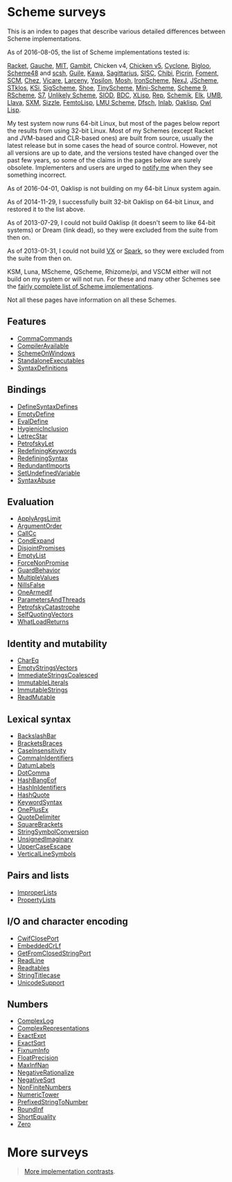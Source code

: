 # Scheme surveys

This is an index to pages that describe various detailed differences between Scheme implementations.

As of 2016-08-05, the list of Scheme implementations tested is:

[Racket](http://racket-lang.org/),
[Gauche](http://practical-scheme.net/gauche/),
[MIT](http://www.gnu.org/software/mit-scheme/),
[Gambit](http://dynamo.iro.umontreal.ca/wiki/index.php/Main_Page),
Chicken v4, [Chicken v5](http://wiki.call-cc.org/eggref/4/numbers),
[Cyclone](https://github.com/justinethier/cyclone),
[Bigloo](http://www-sop.inria.fr/members/Manuel.Serrano/bigloo/),
[Scheme48](http://s48.org/) and [scsh](http://www.scsh.net/),
[Guile](http://www.gnu.org/software/guile/),
[Kawa](http://www.gnu.org/software/kawa/),
[Sagittarius](https://code.google.com/p/sagittarius-scheme),
[SISC](http://sisc-scheme.org/),
[Chibi](https://code.google.com/p/chibi-scheme/),
[Picrin](https://github.com/picrin-scheme/picrin),
[Foment](https://code.google.com/p/foment/),
[SCM](http://people.csail.mit.edu/jaffer/SCM.html),
[Chez](http://scheme.com/), [Vicare](http://marcomaggi.github.io/vicare.html),
[Larceny](http://www.larcenists.org/),
[Ypsilon](https://code.google.com/p/ypsilon/),
[Mosh](https://code.google.com/p/mosh-scheme/),
[IronScheme](https://github.com/leppie/IronScheme),
[NexJ](http://nexj-scheme.org/),
[JScheme](http://jscheme.sourceforge.net/jscheme/main.html),
[STklos](http://www.stklos.net/),
[KSi](http://ksi.sourceforge.net/),
[SigScheme](https://code.google.com/p/sigscheme/),
[Shoe](http://www.nocrew.org/software-shoe.html),
[TinyScheme](http://tinyscheme.sourceforge.net/),
[Mini-Scheme](https://github.com/catseye/minischeme),
[Scheme 9](http://www.t3x.org/s9fes/),
[RScheme](http://www.rscheme.org/rs/index.html),
[S7](https://ccrma.stanford.edu/software/snd/snd/s7.html),
[Unlikely Scheme](https://marijnhaverbeke.nl/unlikely/),
[SIOD](http://people.delphiforums.com/gjc/siod.html),
[BDC](http://carlstrom.com/bdc-scheme/),
[XLisp](http://www.xlisp.org/),
[Rep](http://librep.sourceforge.net/),
[Schemik](http://schemik.sourceforge.net/),
[Elk](http://sam.zoy.org/elk/),
[UMB](http://www.cs.umb.edu/~wrc/scheme/),
[Llava](http://llava.org/),
[SXM](http://www.malgil.com/sxm/),
[Sizzle](http://www.grabmueller.de/martin/www/sizzle/sizzle.en.html),
[FemtoLisp](https://github.com/JeffBezanson/femtolisp),
[LMU Scheme](http://www.mathematik.uni-muenchen.de/~forster/sw/lmuscheme.html),
[Dfsch](http://hakl.net/software/dfsch.en.html),
[Inlab](http://www.inlab.de/scheme/),
[Oaklisp](http://www.bcl.hamilton.ie/~barak/oaklisp),
[Owl Lisp](https://code.google.com/p/owl-lisp/).

My test system now runs 64-bit Linux,
but most of the pages below report the results from using 32-bit Linux.
Most of my Schemes (except Racket and JVM-based and CLR-based ones)
are built from source, usually the latest release but in some cases
the head of source control.
However, not all versions are up to date,
and the versions tested have changed over the past few years,
so some of the claims in the pages below are surely obsolete.
Implementers and users are urged to [notify me](mailto:cowan@ccil.org)
when they see something incorrect.

As of 2016-04-01, Oaklisp is not building on my 64-bit Linux system again.

As of 2014-11-29, I successfully built 32-bit Oaklisp on 64-bit Linux,
and restored it to the list above.

As of 2013-07-29, I could not build Oaklisp (it doesn't seem to like 64-bit systems)
or Dream (link dead), so they were excluded from the suite from then on.

As of 2013-01-31, I could not build [VX](https://code.google.com/p/vx-scheme/)
or [Spark](https://github.com/vijaymathew/spark-scheme),
so they were excluded from the suite from then on.

KSM, Luna, MScheme, QScheme, Rhizome/pi, and VSCM
either will not build on my system or will not run.
For these and many other Schemes see the
[fairly complete list of Scheme implementations](http://community.schemewiki.org/?scheme-faq-standards).

Not all these pages have information on all these Schemes.

## Features

* [CommaCommands](CommaCommands.html)
* [CompilerAvailable](CompilerAvailable.html)
* [SchemeOnWindows](SchemeOnWindows.html)
* [StandaloneExecutables](StandaloneExecutables.html)
* [SyntaxDefinitions](SyntaxDefinitions.html)

## Bindings

* [DefineSyntaxDefines](DefineSyntaxDefines.html)
* [EmptyDefine](EmptyDefine.html)
* [EvalDefine](EvalDefine.html)
* [HygienicInclusion](HygienicInclusion.html)
* [LetrecStar](LetrecStar.html)
* [PetrofskyLet](PetrofskyLet.html)
* [RedefiningKeywords](RedefiningKeywords.html)
* [RedefiningSyntax](RedefiningSyntax.html)
* [RedundantImports](RedundantImports.html)
* [SetUndefinedVariable](SetUndefinedVariable.html)
* [SyntaxAbuse](SyntaxAbuse.html)

## Evaluation

* [ApplyArgsLimit](ApplyArgsLimit.html)
* [ArgumentOrder](ArgumentOrder.html)
* [CallCc](CallCc.html)
* [CondExpand](CondExpand.html)
* [DisjointPromises](DisjointPromises.html)
* [EmptyList](EmptyList.html)
* [ForceNonPromise](ForceNonPromise.html)
* [GuardBehavior](GuardBehavior.html)
* [MultipleValues](MultipleValues.html)
* [NilIsFalse](NilIsFalse.html)
* [OneArmedIf](OneArmedIf.html)
* [ParametersAndThreads](ParametersAndThreads.html)
* [PetrofskyCatastrophe](PetrofskyCatastrophe.html)
* [SelfQuotingVectors](SelfQuotingVectors.html)
* [WhatLoadReturns](WhatLoadReturns.html)

## Identity and mutability

* [CharEq](CharEq.html)
* [EmptyStringsVectors](EmptyStringsVectors.html)
* [ImmediateStringsCoalesced](ImmediateStringsCoalesced.html)
* [ImmutableLiterals](ImmutableLiterals.html)
* [ImmutableStrings](ImmutableStrings.html)
* [ReadMutable](ReadMutable.html)

## Lexical syntax

* [BackslashBar](BackslashBar.html)
* [BracketsBraces](BracketsBraces.html)
* [CaseInsensitivity](CaseInsensitivity.html)
* [CommaInIdentifiers](CommaInIdentifiers.html)
* [DatumLabels](DatumLabels.html)
* [DotComma](DotComma.html)
* [HashBangEof](HashBangEof.html)
* [HashInIdentifiers](HashInIdentifiers.html)
* [HashQuote](HashQuote.html)
* [KeywordSyntax](KeywordSyntax.html)
* [OnePlusEx](OnePlusEx.html)
* [QuoteDelimiter](QuoteDelimiter.html)
* [SquareBrackets](SquareBrackets.html)
* [StringSymbolConversion](StringSymbolConversion.html)
* [UnsignedImaginary](UnsignedImaginary.html)
* [UpperCaseEscape](UpperCaseEscape.html)
* [VerticalLineSymbols](VerticalLineSymbols.html)

## Pairs and lists

* [ImproperLists](ImproperLists.html)
* [PropertyLists](PropertyLists.html)

## I/O and character encoding

* [CwifClosePort](CwifClosePort.html)
* [EmbeddedCrLf](EmbeddedCrLf.html)
* [GetFromClosedStringPort](GetFromClosedStringPort.html)
* [ReadLine](ReadLine.html)
* [Readtables](Readtables.html)
* [StringTitlecase](StringTitlecase.html)
* [UnicodeSupport](UnicodeSupport.html)

## Numbers

* [ComplexLog](ComplexLog.html)
* [ComplexRepresentations](ComplexRepresentations.html)
* [ExactExpt](ExactExpt.html)
* [ExactSqrt](ExactSqrt.html)
* [FixnumInfo](FixnumInfo.html)
* [FloatPrecision](FloatPrecision.html)
* [MaxInfNan](MaxInfNan.html)
* [NegativeRationalize](NegativeRationalize.html)
* [NegativeSqrt](NegativeSqrt.html)
* [NonFiniteNumbers](NonFiniteNumbers.html)
* [NumericTower](NumericTower.html)
* [PrefixedStringToNumber](PrefixedStringToNumber.html)
* [RoundInf](RoundInf.html)
* [ShortEquality](ShortEquality.html)
* [Zero](Zero.html)

# More surveys

> [More implementation contrasts](http://web.archive.org/web/20181113064011/http://web.mit.edu/~axch/www/scheme/choices.html).
